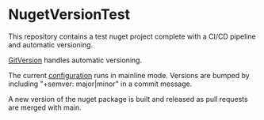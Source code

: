 # NugetVersionTest

This repository contains a test nuget project complete with a CI/CD pipeline and automatic versioning.

[GitVersion](https://gitversion.net/) handles automatic versioning. 

The current [configuration](GitVersion.yml) runs in mainline mode. Versions are bumped by including "+semver: major|minor" in a commit message.

A new version of the nuget package is built and released as pull requests are merged with main.